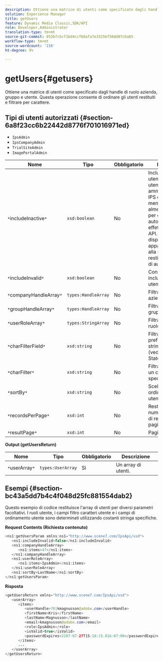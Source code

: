 ```yaml
---
description: Ottiene una matrice di utenti come specificato dagli handle di ruolo azienda, gruppo e utente. Questa operazione consente di ordinare gli utenti restituiti e filtrare per carattere.
solution: Experience Manager
title: getUsers
feature: Dynamic Media Classic,SDK/API
role: Developer,Administrator
translation-type: tm+mt
source-git-commit: 052bfcbcf1bd4ccf60afa7e3325bf58dd07cba85
workflow-type: tm+mt
source-wordcount: '216'
ht-degree: 9%

---
```



# getUsers{#getusers}

Ottiene una matrice di utenti come specificato dagli handle di ruolo azienda, gruppo e utente. Questa operazione consente di ordinare gli utenti restituiti e filtrare per carattere.

## Tipi di utenti autorizzati {#section-6a8f23cc6b22442d8776f701016971ed}

* `IpsAdmin`
* `IpsCompanyAdmin`
* `TrialSiteAdmin`
* `ImagePortalAdmin`


| Nome | Tipo | Obbligatorio | Descrizione |
|---|---|---|---|
| `*`includeInactive`*` | `xsd:boolean` | No | Includi o escludi gli utenti inattivi. Gli utenti amministratori non IPS devono essere membri attivi di almeno una società per essere autorizzati a effettuare chiamate API. Se l&#39;utente non dispone di appartenenze attive alla società, verrà restituito un errore di autorizzazione. |
| `*`includeInvalid`*` | `xsd:boolean` | No | Consente di includere/escludere utenti non validi. |
| `*`companyHandleArray`*` | `types:HandleArray` | No | Filtrare i risultati per azienda. |
| `*`groupHandleArray`*` | `types:HandleArray` | No | Filtrare i risultati per gruppo. |
| `*`userRoleArray`*` | `types:StringArray` | No | Filtrare i risultati per ruolo utente. |
| `*`charFilterField`*` | `xsd:string` | No | Filtra i risultati per prefisso della stringa del campo (vedi [!DNL Trash State).] |
| `*`charFilter`*` | `xsd:string` | No | Filtrare i risultati per un carattere specifico. |
| `*`sortBy`*` | `xsd:string` | No | Scelta dei campi di ordinamento utente. |
| `*`recordsPerPage`*` | `xsd:int` | No | Restituisce il numero specificato di record per pagina. |
| `*`resultPage`*` | `xsd:int` | No | Pagina dei risultati. |

**Output (getUsersReturn)**

| Nome | Tipo | Obbligatorio | Descrizione |
|---|---|---|---|
| `*`userArray`*` | `types:UserArray` | Sì | Un array di utenti. |

## Esempi {#section-bc43a5dd7b4c4f048d25fc881554dab2}

Questo esempio di codice restituisce l&#39;array di utenti per diversi parametri facoltativi. I ruoli utente, i campi filtro caratteri utente e i campi di ordinamento utente sono determinati utilizzando costanti stringa specifiche.

**Request Contents (Richiesta contenuto)**

```java
<ns1:getUsersParam xmlns:ns1="http://www.scene7.com/IpsApi/xsd">
   <ns1:includeInvalid>false</ns1:includeInvalid>
   <ns1:companyHandleArray>
      <ns1:items>47</ns1:items>
   </ns1:companyHandleArray>
   <ns1:userRoleArray>
      <ns1:items>IpsAdmin</ns1:items>
   </ns1:userRoleArray>
   <ns1:sortBy>LastName</ns1:sortBy>
</ns1:getUsersParam>
```

**Risposta**

```java
<getUsersReturn xmlns="http://www.scene7.com/IpsApi/xsd">
   <userArray>
      <items>
         <userHandle>70|kmagnusson@adobe.com</userHandle>
         <firstName>Kris</firstName>
         <lastName>Magnusson</lastName>
         <email>kmagnusson@adobe.com</email>
         <role>IpsAdmin</role>
         <isValid>true</isValid>
         <passwordExpires>2107-07-27T15:18:15.816-07:00</passwordExpires>
      </items>
      ...
   </userArray>
</getUsersReturn>
```

